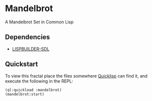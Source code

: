 Mandelbrot
==========

A Mandelbrot Set in Common Lisp

## Dependencies

- [LISPBUILDER-SDL](https://code.google.com/p/lispbuilder/wiki/LispbuilderSDL)

## Quickstart

To view this fractal place the files somewhere [Quicklisp](http://www.quicklisp.org/) can find it, and execute the following in the REPL:

```lisp
(ql:quickload :mandelbrot)
(mandelbrot:start)
```
